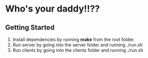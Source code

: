Who's your daddy!!??
=====



## Getting Started

1. Install dependencies by running **make** from the root folder.
2. Run server by going into the server folder and running ./run.sh
3. Run clients by going into the clients folder and running ./run.sh
